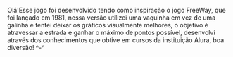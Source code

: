 <p>Olá!Esse jogo foi desenvolvido tendo como inspiração o jogo FreeWay, que foi lançado em 1981, nessa versão utilizei uma vaquinha em vez de uma galinha e tentei deixar os gráficos visualmente melhores, o objetivo é atravessar a estrada e ganhar o máximo de pontos possível, desenvolvi através dos conhecimentos que obtive em cursos da instituição Alura, boa diversão! ^-^ </p>
